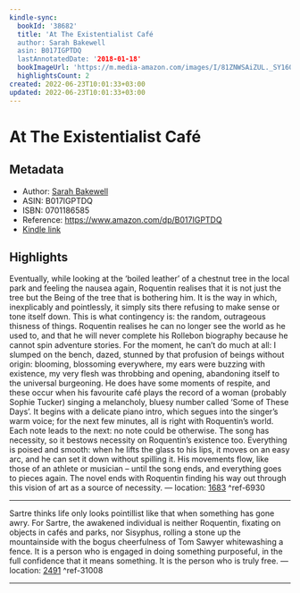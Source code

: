 ```yaml
---
kindle-sync:
  bookId: '38682'
  title: 'At The Existentialist Café
  author: Sarah Bakewell
  asin: B017IGPTDQ
  lastAnnotatedDate: '2018-01-18'
  bookImageUrl: 'https://m.media-amazon.com/images/I/81ZNWSAiZUL._SY160.jpg'
  highlightsCount: 2
created: 2022-06-23T10:01:33+03:00
updated: 2022-06-23T10:01:33+03:00
---
```

# At The Existentialist Café
## Metadata
* Author: [Sarah Bakewell](https://www.amazon.com/Sarah-Bakewell/e/B000APTYP2/ref=dp_byline_cont_ebooks_1)
* ASIN: B017IGPTDQ
* ISBN: 0701186585
* Reference: https://www.amazon.com/dp/B017IGPTDQ
* [Kindle link](kindle://book?action=open&asin=B017IGPTDQ)

## Highlights
Eventually, while looking at the ‘boiled leather’ of a chestnut tree in the local park and feeling the nausea again, Roquentin realises that it is not just the tree but the Being of the tree that is bothering him. It is the way in which, inexplicably and pointlessly, it simply sits there refusing to make sense or tone itself down. This is what contingency is: the random, outrageous thisness of things. Roquentin realises he can no longer see the world as he used to, and that he will never complete his Rollebon biography because he cannot spin adventure stories. For the moment, he can’t do much at all: I slumped on the bench, dazed, stunned by that profusion of beings without origin: blooming, blossoming everywhere, my ears were buzzing with existence, my very flesh was throbbing and opening, abandoning itself to the universal burgeoning. He does have some moments of respite, and these occur when his favourite café plays the record of a woman (probably Sophie Tucker) singing a melancholy, bluesy number called ‘Some of These Days’. It begins with a delicate piano intro, which segues into the singer’s warm voice; for the next few minutes, all is right with Roquentin’s world. Each note leads to the next: no note could be otherwise. The song has necessity, so it bestows necessity on Roquentin’s existence too. Everything is poised and smooth: when he lifts the glass to his lips, it moves on an easy arc, and he can set it down without spilling it. His movements flow, like those of an athlete or musician – until the song ends, and everything goes to pieces again. The novel ends with Roquentin finding his way out through this vision of art as a source of necessity. — location: [1683](kindle://book?action=open&asin=B017IGPTDQ&location=1683) ^ref-6930

---
Sartre thinks life only looks pointillist like that when something has gone awry. For Sartre, the awakened individual is neither Roquentin, fixating on objects in cafés and parks, nor Sisyphus, rolling a stone up the mountainside with the bogus cheerfulness of Tom Sawyer whitewashing a fence. It is a person who is engaged in doing something purposeful, in the full confidence that it means something. It is the person who is truly free. — location: [2491](kindle://book?action=open&asin=B017IGPTDQ&location=2491) ^ref-31008

---
